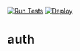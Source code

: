 [![Run Tests](https://github.com/mixdjoker/auth/actions/workflows/auth.yaml/badge.svg)](https://github.com/mixdjoker/auth/actions/workflows/auth.yaml)
[![Deploy](https://github.com/mixdjoker/auth/actions/workflows/deploy.yaml/badge.svg)](https://github.com/mixdjoker/auth/actions/workflows/deploy.yaml)

# auth

